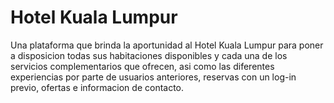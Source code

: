 #  **Hotel Kuala Lumpur**

Una plataforma que brinda la aportunidad al Hotel Kuala Lumpur para poner a disposicion todas sus habitaciones disponibles y cada una de los servicios complementarios que ofrecen, asi como las diferentes experiencias por parte de usuarios anteriores, reservas con un log-in previo, ofertas e informacion de contacto.